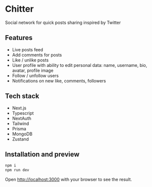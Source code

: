 # Chitter
Social network for quick posts sharing inspired by Twitter

## Features
- Live posts feed
- Add comments for posts
- Like / unlike posts
- User profile with ability to edit personal data: name, username, bio, avatar, profile image
- Follow / unfollow users
- Notifications on new like, comments, followers

## Tech stack
- Next.js
- Typescript
- NextAuth
- Tailwind
- Prisma
- MongoDB
- Zustand

## Installation and preview

```bash
npm i
npm run dev
```

Open [http://localhost:3000](http://localhost:3000) with your browser to see the result.

